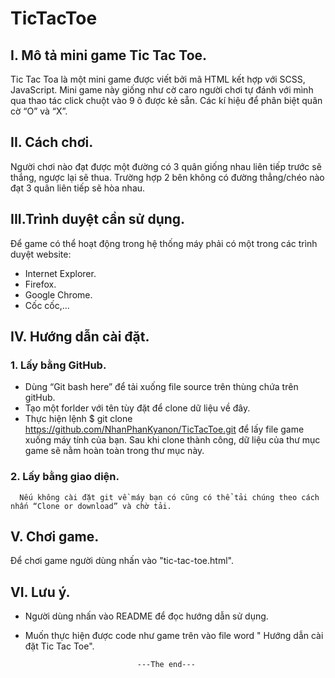 # TicTacToe
## I. Mô tả mini game Tic Tac Toe.
Tic Tac Toa là một mini game được viết bởi mã HTML kết hợp với SCSS, JavaScript. Mini game này giống như cờ caro người chơi tự đánh với mình qua thao tác click chuột vào 9 ô được kẻ sẵn. Các kí hiệu để phân biệt quân cờ  “O” và “X”. 
## II. Cách chơi.
Người chơi nào đạt được một đường  có 3 quân giống nhau liên tiếp trước sẽ thắng, ngược lại sẽ thua. Trường hợp 2 bên không có đường thẳng/chéo nào đạt 3 quân liên tiếp sẽ hòa nhau.
## III.Trình duyệt cần sử dụng.
Để game có thể hoạt động trong hệ thống máy phải có một trong các trình duyệt website: 
 + Internet Explorer.
 + Firefox.
 + Google Chrome.
 + Cốc cốc,...
## IV. Hướng dẫn cài đặt.
### 1. Lấy bằng GitHub.
- Dùng “Git bash here” để tải xuống file source trên thùng chứa trên gitHub. 
- Tạo một forlder với tên tùy đặt để clone dữ liệu về đây.
- Thực hiện lệnh   $ git clone https://github.com/NhanPhanKyanon/TicTacToe.git để lấy file game xuống máy tính của bạn. Sau khi clone thành công, dữ liệu của thư mục game sẽ nằm hoàn toàn trong thư mục này.
### 2. Lấy bằng giao diện.
      Nếu không cài đặt git về máy bạn có cũng có thể tải chúng theo cách nhấn “Clone or download” và chờ tải.
## V. Chơi game.
 Để chơi game người dùng nhấn vào "tic-tac-toe.html".
## VI. Lưu ý. 
- Người dùng nhấn vào README để đọc hướng dẫn sử dụng.
- Muốn thực hiện được code như game trên vào file word " Hướng dẫn cài đặt Tic Tac Toe". 

                               ---The end---
